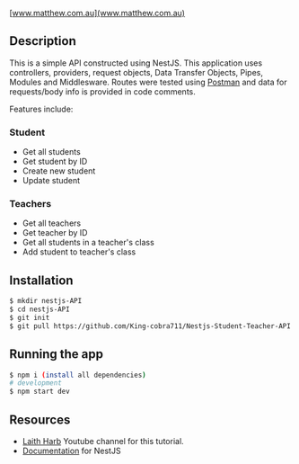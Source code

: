 [www.matthew.com.au](www.matthew.com.au)

## Description

This is a simple API constructed using NestJS. This application uses controllers, providers, request objects, Data Transfer Objects, Pipes, Modules and Middlesware. Routes were tested using [Postman](https://www.postman.com/) and data for requests/body info is provided in code comments. 

Features include:
### Student
* Get all students
* Get student by ID
* Create new student
* Update student

### Teachers
* Get all teachers
* Get teacher by ID
* Get all students in a teacher's class
* Add student to teacher's class

## Installation

```bash
$ mkdir nestjs-API
$ cd nestjs-API
$ git init
$ git pull https://github.com/King-cobra711/Nestjs-Student-Teacher-API.git
```

## Running the app

```bash
$ npm i (install all dependencies)
# development
$ npm start dev

```

## Resources
* [Laith Harb](https://www.youtube.com/watch?v=S0R82Osg-Mk&ab_channel=LaithHarb) Youtube channel for this tutorial.
* [Documentation](https://docs.nestjs.com/) for NestJS
